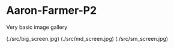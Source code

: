 # Aaron-Farmer-P2

Very basic image gallery 

(./src/big_screen.jpg)
(./src/md_screen.jpg)
(./src/sm_screen.jpg)
